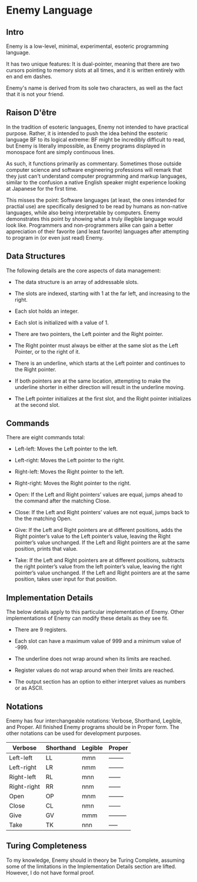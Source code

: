 # Enemy Language

## Intro

Enemy is a low-level, minimal, experimental, esoteric programming language.

It has two unique features: It is dual-pointer, meaning that there are two cursors pointing to memory slots at all times, and it is written entirely with en and em dashes.

Enemy's name is derived from its sole two characters, as well as the fact that it is not your friend.

## Raison D'être

In the tradition of esoteric languages, Enemy not intended to have practical purpose. Rather, it is intended to push the idea behind the esoteric language BF to its logical extreme: BF might be incredibly difficult to read, but Enemy is literally impossible, as Enemy programs displayed in monospace font are simply continuous lines.

As such, it functions primarily as commentary. Sometimes those outside computer science and software engineering professions will remark that they just can't understand computer programming and markup languages, similar to the confusion a native English speaker might experience looking at Japanese for the first time.

This misses the point: Software languages (at least, the ones intended for practial use) are specifically designed to be read by humans as non-native languages, while also being interpretable by computers. Enemy demonstrates this point by showing what a truly illegible language would look like. Programmers and non-programmers alike can gain a better appreciation of their favorite (and least favorite) languages after attempting to program in (or even just read) Enemy.

## Data Structures

The following details are the core aspects of data management:

- The data structure is an array of addressable slots.

- The slots are indexed, starting with 1 at the far left, and increasing to the right.

- Each slot holds an integer.

- Each slot is initialized with a value of 1.

- There are two pointers, the Left pointer and the Right pointer.

- The Right pointer must always be either at the same slot as the Left Pointer, or to the right of it.

- There is an underline, which starts at the Left pointer and continues to the Right pointer.

- If both pointers are at the same location, attempting to make the underline shorter in either direction will result in the underline moving.

- The Left pointer initializes at the first slot, and the Right pointer initializes at the second slot.

## Commands

There are eight commands total:

- Left-left: Moves the Left pointer to the left.

- Left-right: Moves the Left pointer to the right.

- Right-left: Moves the Right pointer to the left.

- Right-right: Moves the Right pointer to the right.

- Open: If the Left and Right pointers’ values are equal, jumps ahead to the command after the matching Close.

- Close: If the Left and Right pointers’ values are not equal, jumps back to the the matching Open.

- Give: If the Left and Right pointers are at different positions, adds the Right pointer’s value to the Left pointer’s value, leaving the Right pointer’s value unchanged. If the Left and Right pointers are at the same position, prints that value.

- Take: If the Left and Right pointers are at different positions, subtracts the right pointer’s value from the left pointer’s value, leaving the right pointer’s value unchanged. If the Left and Right pointers are at the same position, takes user input for that position.

## Implementation Details

The below details apply to this particular implementation of Enemy. Other implementations of Enemy can modify these details as they see fit. 

- There are 9 registers.

- Each slot can have a maximum value of 999 and a minimum value of -999.

- The underline does not wrap around when its limits are reached.

- Register values do not wrap around when their limits are reached.

- The output section has an option to either interpret values as numbers or as ASCII.

## Notations

Enemy has four interchangeable notations: Verbose, Shorthand, Legible, and Proper. All finished Enemy programs should be in Proper form. The other notations can be used for development purposes.

| Verbose     | Shorthand | Legible | Proper |
|-------------|-----------|---------|--------|
| Left-left   | LL        | mmn     | ——–    |
| Left-right  | LR        | nmm     | –——    |
| Right-left  | RL        | mnn     | —––    |
| Right-right | RR        | nnm     | ––—    |
| Open        | OP        | mnm     | —–—    |
| Close       | CL        | nmn     | –—–    |
| Give        | GV        | mmm     | ———    |
| Take        | TK        | nnn     | –––    |

## Turing Completeness

To my knowledge, Enemy should in theory be Turing Complete, assuming some of the limitations in the Implementation Details section are lifted. However, I do not have formal proof.